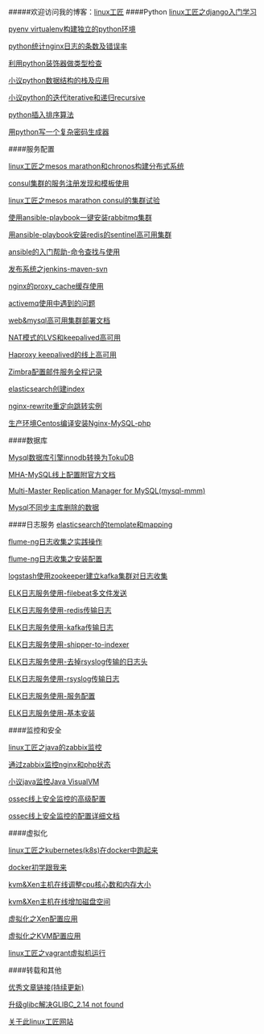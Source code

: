 #####欢迎访问我的博客：[linux工匠](https://bbotte.com)
####Python
[linux工匠之django入门学习](https://bbotte.com/python-dev/tutorial-to-learning-python/)

[pyenv virtualenv构建独立的python环境](https://bbotte.com/python-dev/pyenv-and-virtualenv-to-build-an-independent-python-environment/)

[python统计nginx日志的条数及错误率](https://bbotte.com/python-dev/python-handler-nginx-logs-number-and-error-rate/)

[利用python装饰器做类型检查](https://bbotte.com/python-dev/using-python-decorative-device-to-do-type-inspection/)

[小议python数据结构的栈及应用](https://bbotte.com/python-dev/the-stack-and-application-of-python-data-structure/)

[小议python的迭代iterative和递归recursive](https://bbotte.com/python-dev/python-iterative-and-recursive/)

[python插入排序算法](https://bbotte.com/python-dev/python-insertion-sort/)

[用python写一个复杂密码生成器](https://bbotte.com/python-dev/write-a-password-generator-with-python/)

####服务配置

[linux工匠之mesos marathon和chronos构建分布式系统](https://bbotte.com/server-config/use-mesos-and-marathon-and-chronos-to-construction-distributed-systems/)

[consul集群的服务注册发现和模板使用](https://bbotte.com/server-config/consul-cluster-service-with-registry-and-discovery-and-template-usage/)

[linux工匠之mesos marathon consul的集群试验](https://bbotte.com/server-config/test-on-mesos-marathon-consul-cluster/)

[使用ansible-playbook一键安装rabbitmq集群](https://bbotte.com/server-config/use-ansible-playbook-to-install-rabbitmq-cluster/)

[用ansible-playbook安装redis的sentinel高可用集群](https://bbotte.com/server-config/install-sentinel-redis-high-availability-cluster-with-ansible-playbook/)

[ansible的入门帮助-命令查找与使用](https://bbotte.com/server-config/ansible-entry-help-command-find-and-use/)

[发布系统之jenkins-maven-svn](https://bbotte.com/server-config/use-jenkins-maven-svn-for-publish/)

[nginx的proxy_cache缓存使用](https://bbotte.com/server-config/use-nginx-proxy_cache-modules-for-cache/)

[activemq使用中遇到的问题](https://bbotte.com/server-config/problems-encountered-in-use-activemq/)

[web&mysql高可用集群部署文档](https://bbotte.com/server-config/webmysql%e9%ab%98%e5%8f%af%e7%94%a8%e9%9b%86%e7%be%a4%e9%83%a8%e7%bd%b2%e6%96%87%e6%a1%a3/)

[NAT模式的LVS和keepalived高可用](https://bbotte.com/server-config/nat-mode-for-lvs-and-keepalived-high-availability/)

[Haproxy keepalived的线上高可用](https://bbotte.com/server-config/keepalived-and-haproxy-online-high-availability/)

[Zimbra配置邮件服务全程记录](https://bbotte.com/server-config/zimbra-configuration-mail-service-full-record/)

[elasticsearch创建index](https://bbotte.com/server-config/elasticsearch-create-index/)

[nginx-rewrite重定向跳转实例](https://bbotte.com/server-config/more-example-for-nginx-rewrite/)

[生产环境Centos编译安装Nginx-MySQL-php](https://bbotte.com/server-config/install-nginx-mysql-php-on-centos/)

####数据库

[Mysql数据库引擎innodb转换为TokuDB](https://bbotte.com/databases/mysql-database-engine-innodb-is-converted-to-tokudb/)

[MHA-MySQL线上配置附官方文档](https://bbotte.com/databases/mha-mysql-online-configuration-with-official-documents/)

[Multi-Master Replication Manager for MySQL(mysql-mmm)](https://bbotte.com/databases/multi-master-replication-manager-for-mysql/)

[Mysql不同步主库删除的数据](https://bbotte.com/databases/mysql-asynchronous-master-database-deleted-data/)

####日志服务
[elasticsearch的template和mapping](https://bbotte.com/logs-service/elasticsearch-template-and-mapping/)

[flume-ng日志收集之实践操作](https://bbotte.com/server-config/the-practical-operation-of-flume-ng-log-collection/)

[flume-ng日志收集之安装配置](https://bbotte.com/server-config/install-configuration-log-collection-flume/)

[logstash使用zookeeper建立kafka集群对日志收集](https://bbotte.com/logs-service/logstash-uses-zookeeper-to-establish-kafka-cluster-for-log-collection/)

[ELK日志服务使用-filebeat多文件发送](https://bbotte.com/logs-service/use-elk-processing-logs-multiple-log-file-send/)

[ELK日志服务使用-redis传输日志](https://bbotte.com/logs-service/use-elk-processing-logs-use-redis-transmission-logs/)

[ELK日志服务使用-kafka传输日志](https://bbotte.com/logs-service/use-elk-processing-logs-use-kafka-transmission-logs/)

[ELK日志服务使用-shipper-to-indexer](https://bbotte.com/logs-service/use-elk-processing-logs-logstsh-shipper-to-indexer/)

[ELK日志服务使用-去掉rsyslog传输的日志头](https://bbotte.com/logs-service/use-elk-processing-logs-log-head-to-remove-for-rsyslog/)

[ELK日志服务使用-rsyslog传输日志](https://bbotte.com/logs-service/use-elk-processing-logs-use-rsyslog-transmission-logs/)

[ELK日志服务使用-服务配置](https://bbotte.com/logs-service/use-elk-processing-logs-configure-logstash-elasticsearch-kibana/)

[ELK日志服务使用-基本安装](https://bbotte.com/logs-service/use-elk-processing-logs-basic-installation-and-config/)


####监控和安全

[linux工匠之java的zabbix监控](https://bbotte.com/monitor-safe/talking-about-zabbixs-java-monitoring/)

[通过zabbix监控nginx和php状态](https://bbotte.com/monitor-safe/performance-monitoring-of-nginx-and-php-via-zabbix/)

[小议java监控Java VisualVM](https://bbotte.com/monitor-safe/the-java-monitoring-tool-visualvm/)

[ossec线上安全监控的高级配置](https://bbotte.com/monitor-safe/advanced-configuration-of-ossec-on-line-security-monitoring/)

[ossec线上安全监控的配置详细文档](https://bbotte.com/monitor-safe/ossec-online-security-monitoring-configuration-detailed-documentation/)

####虚拟化

[linux工匠之kubernetes(k8s)在docker中跑起来](https://bbotte.com/kvm-xen/let-kubernetes-k8s-run-in-docker/)

[docker初学跟我来](https://bbotte.com/kvm-xen/flow-me-learning-docker/)

[kvm&Xen主机在线调整cpu核心数和内存大小](https://bbotte.com/kvm-xen/kvm-and-xen-online-to-adjust-the-number-of-cpu-core-and-memory-size/)

[kvm&Xen主机在线增加磁盘空间](https://bbotte.com/kvm-xen/kvm-and-xen-host-online-increase-disk-space/)

[虚拟化之Xen配置应用](https://bbotte.com/kvm-xen/virtualization-of-xen-project-configuration-applications/)

[虚拟化之KVM配置应用](https://bbotte.com/kvm-xen/virtualization-of-kvm-configuration-applications/)

[linux工匠之vagrant虚拟机运行](https://bbotte.com/kvm-xen/let-vagrant-run/)

####转载和其他

[优秀文章链接(持续更新)](https://bbotte.com/more-info/excellent-article-links-continuous-updates/)

[升级glibc解决GLIBC_2.14 not found](https://bbotte.com/more-info/upgrade-glibc-version-to-solve-glibc_2-14-not-found/)

[关于此linux工匠网站](https://bbotte.com/more-info/about-me/)

